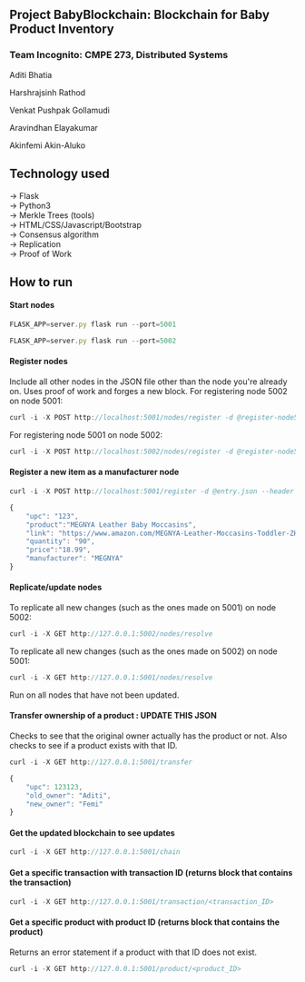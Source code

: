 ## Project BabyBlockchain: Blockchain for Baby Product Inventory
### Team Incognito: CMPE 273, Distributed Systems

Aditi	Bhatia

Harshrajsinh	Rathod

Venkat Pushpak Gollamudi

Aravindhan	Elayakumar

Akinfemi	Akin-Aluko
## Technology used
-> Flask <br>
-> Python3 <br>
-> Merkle Trees (tools) <br>
-> HTML/CSS/Javascript/Bootstrap <br>
-> Consensus algorithm <br>
-> Replication <br>
-> Proof of Work<br>

## How to run
#### Start nodes
```js
FLASK_APP=server.py flask run --port=5001
```

```js
FLASK_APP=server.py flask run --port=5002
```

#### Register nodes
Include all other nodes in the JSON file other than the node you're already on. Uses proof of work and forges a new block.
For registering node 5002 on node 5001: 
```js
curl -i -X POST http://localhost:5001/nodes/register -d @register-node5001.json --header "Content-Type: application/json"
```

For registering node 5001 on node 5002: 
```js
curl -i -X POST http://localhost:5002/nodes/register -d @register-node5002.json --header "Content-Type: application/json"
```

#### Register a new item as a manufacturer node
```js
curl -i -X POST http://localhost:5001/register -d @entry.json --header "Content-Type: application/json"

{
	"upc": "123",
	"product":"MEGNYA Leather Baby Moccasins",
	"link": "https://www.amazon.com/MEGNYA-Leather-Moccasins-Toddler-ZH0003-Brown-12-5/dp/B07BBVPSPW/ref=sr_1_1_sspa?ie=UTF8&qid=1525936891&sr=8-1-spons&keywords=baby+shoes&psc=1",
	"quantity": "90",
	"price":"18.99",
	"manufacturer": "MEGNYA"
}

```

#### Replicate/update nodes
To replicate all new changes (such as the ones made on 5001) on node 5002:
```js
curl -i -X GET http://127.0.0.1:5002/nodes/resolve
```
To replicate all new changes (such as the ones made on 5002) on node 5001:
```js
curl -i -X GET http://127.0.0.1:5001/nodes/resolve
```
Run on all nodes that have not been updated.

#### Transfer ownership of a product : UPDATE THIS JSON
Checks to see that the original owner actually has the product or not. Also checks to see if a product exists with that ID.
```js
curl -i -X GET http://127.0.0.1:5001/transfer

{
	"upc": 123123,
	"old_owner": "Aditi", 
	"new_owner": "Femi"
}

```

#### Get the updated blockchain to see updates
```js
curl -i -X GET http://127.0.0.1:5001/chain
```

#### Get a specific transaction with transaction ID (returns block that contains the transaction)
```js
curl -i -X GET http://127.0.0.1:5001/transaction/<transaction_ID>
```

#### Get a specific product with product ID (returns block that contains the product)
Returns an error statement if a product with that ID does not exist.
```js
curl -i -X GET http://127.0.0.1:5001/product/<product_ID>
```
